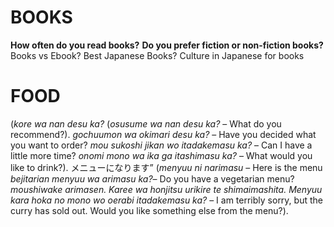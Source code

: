 # BOOKS
**How often do you read books?**
**Do you prefer fiction or non-fiction books?**
Books vs Ebook?
Best Japanese Books?
Culture in Japanese for books


# FOOD
(_kore wa nan desu ka?_
(_osusume wa nan desu ka?_ – What do you recommend?).
_gochuumon wa okimari desu ka?_ – Have you decided what you want to order?
_mou sukoshi jikan wo itadakemasu ka?_ – Can I have a little more time?
_onomi mono wa ika ga itashimasu ka?_ – What would you like to drink?).
メニューになります” (_menyuu ni narimasu_ – Here is the menu
_bejitarian menyuu wa arimasu ka?_– Do you have a vegetarian menu?
_moushiwake arimasen. Karee wa honjitsu urikire te shimaimashita. Menyuu kara hoka no mono wo oerabi itadakemasu ka?_ – I am terribly sorry, but the curry has sold out. Would you like something else from the menu?).
